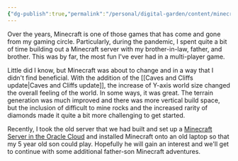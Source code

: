 ```yaml
---
{"dg-publish":true,"permalink":"/personal/digital-garden/content/minecraft/","created":"2023-11-11T10:49:44.767-05:00"}
---
```


Over the years, Minecraft is one of those games that has come and gone from my gaming circle. Particularly, during the pandemic, I spent quite a bit of time building out a Minecraft server with my brother-in-law, father, and brother. This was by far, the most fun I've ever had in a multi-player game. 

Little did I know, but Minecraft was about to change and in a way that I didn't find beneficial. With the addition of the [[Caves and Cliffs update\|Caves and Cliffs update]], the increase of Y-axis world size changed the overall feeling of the world. In some ways, it was great. The terrain generation was much improved and there was more vertical build space, but the inclusion of difficult to mine rocks and the increased rarity of diamonds made it quite a bit more challenging to get started. 

Recently, I took the old server that we had built and set up a [Minecraft Server in the Oracle Cloud](https://blogs.oracle.com/developers/post/how-to-set-up-and-run-a-really-powerful-free-minecraft-server-in-the-cloud) and installed Minecraft onto an old laptop so that my 5 year old son could play. Hopefully he will gain an interest and we'll get to continue with some additional father-son Minecraft adventures. 